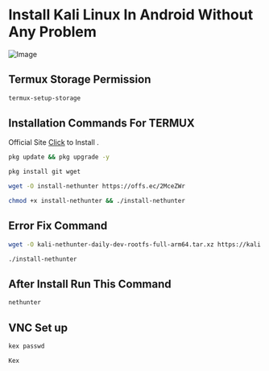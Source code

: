 # Install Kali Linux In Android Without Any Problem 
![Image](https://github.com/user-attachments/assets/088fc865-23a1-4392-8215-332e19e77f18)


## Termux Storage Permission 
```bash
termux-setup-storage
```
## Installation Commands For TERMUX

Official Site [Click](https://www.kali.org/docs/nethunter/nethunter-rootless/) to Install .

```bash
pkg update && pkg upgrade -y
```
```bash
pkg install git wget
```
```bash
wget -O install-nethunter https://offs.ec/2MceZWr
```
```bash
chmod +x install-nethunter && ./install-nethunter
```
## Error Fix Command 
```bash
wget -O kali-nethunter-daily-dev-rootfs-full-arm64.tar.xz https://kali.download/nethunter-images/current/rootfs/kali-nethunter-rootfs-full-arm64.tar.xz
```
```bash
./install-nethunter
```
## After Install Run This Command 
```bash
nethunter
```
## VNC Set up
```bash
kex passwd 
```
```bash
Kex
```

